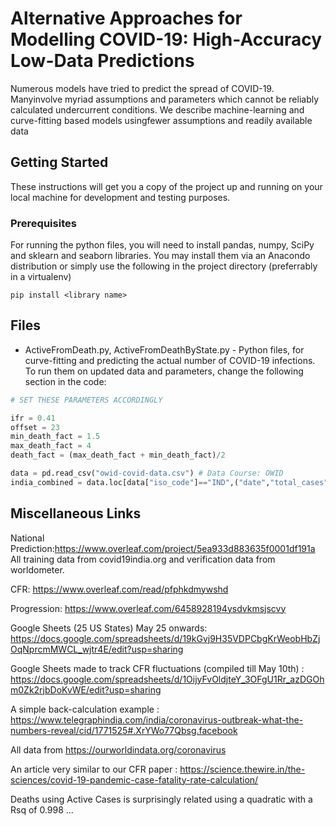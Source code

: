 # Alternative Approaches for Modelling COVID-19: High-Accuracy Low-Data Predictions

Numerous models have tried to predict the spread of COVID-19.  Manyinvolve myriad assumptions and parameters which cannot be reliably calculated undercurrent conditions.  We describe machine-learning and curve-fitting based models usingfewer assumptions and readily available data

## Getting Started

These instructions will get you a copy of the project up and running on your local machine for development and testing purposes. 

### Prerequisites

For running the python files, you will need to install pandas, numpy, SciPy and sklearn and seaborn libraries. You may install them via an Anacondo distribution or simply use the following in the project directory (preferrably in a virtualenv)

```
pip install <library name>
```

## Files

* ActiveFromDeath.py, ActiveFromDeathByState.py - Python files, for curve-fitting and predicting the actual number of COVID-19 infections. To run them on updated data and parameters, change the following section in the code:

```python
# SET THESE PARAMETERS ACCORDINGLY

ifr = 0.41
offset = 23
min_death_fact = 1.5
max_death_fact = 4
death_fact = (max_death_fact + min_death_fact)/2

data = pd.read_csv("owid-covid-data.csv") # Data Course: OWID
india_combined = data.loc[data["iso_code"]=="IND",("date","total_cases","total_deaths")]  # For any other country, replace "IND" with respective country code

```

## Miscellaneous Links

National Prediction:https://www.overleaf.com/project/5ea933d883635f0001df191a
All training data from covid19india.org and verification data from worldometer.


CFR: https://www.overleaf.com/read/pfphkdmywshd


Progression: https://www.overleaf.com/6458928194ysdvkmsjscvy


Google Sheets (25 US States) May 25 onwards: https://docs.google.com/spreadsheets/d/19kGvj9H35VDPCbgKrWeobHbZjOqNprcmMWCL_wjtr4E/edit?usp=sharing

Google Sheets made to track CFR fluctuations (compiled till May 10th) : https://docs.google.com/spreadsheets/d/1OijyFvOldjteY_3OFgU1Rr_azDGOhm0Zk2rjbDoKvWE/edit?usp=sharing

A simple back-calculation example : https://www.telegraphindia.com/india/coronavirus-outbreak-what-the-numbers-reveal/cid/1771525#.XrYWo77Qbsg.facebook

All data from https://ourworldindata.org/coronavirus

An article very similar to our CFR paper : https://science.thewire.in/the-sciences/covid-19-pandemic-case-fatality-rate-calculation/


Deaths using Active Cases is surprisingly related using a quadratic with a Rsq of 0.998 ...
